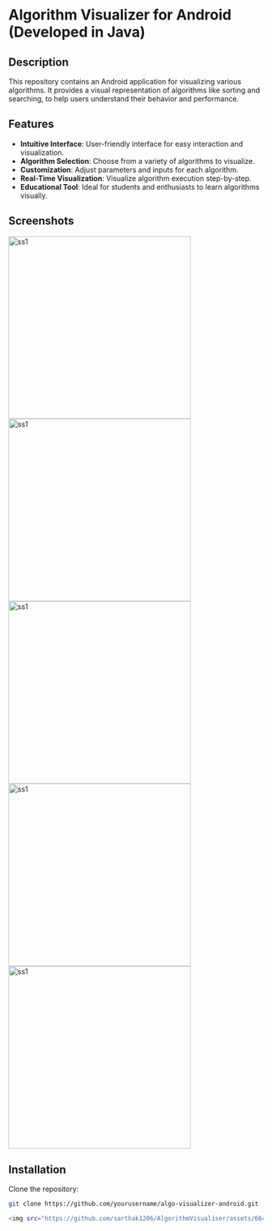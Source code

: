 # Algorithm Visualizer for Android (Developed in Java)

## Description

This repository contains an Android application for visualizing various algorithms. It provides a visual representation of algorithms like sorting and searching, to help users understand their behavior and performance.

## Features

- **Intuitive Interface**: User-friendly interface for easy interaction and visualization.
- **Algorithm Selection**: Choose from a variety of algorithms to visualize.
- **Customization**: Adjust parameters and inputs for each algorithm.
- **Real-Time Visualization**: Visualize algorithm execution step-by-step.
- **Educational Tool**: Ideal for students and enthusiasts to learn algorithms visually.

## Screenshots

<img src="https://github.com/sarthak1206/AlgorithmVisualiser/assets/66436609/e980398b-83c0-4513-952c-3c7b1a37eee8" alt="ss1" style="width:360px; height=640px;"/>

<img src="https://github.com/sarthak1206/AlgorithmVisualiser/assets/66436609/0bcc6a19-b259-4d0d-bb85-67a4d26c3388" alt="ss1" style="width:360px; height=640px;"/>

<img src="https://github.com/sarthak1206/AlgorithmVisualiser/assets/66436609/02adcda7-ab90-4cfd-b89d-01bccf3c131d" alt="ss1" style="width:360px; height=640px;"/>

<img src="https://github.com/sarthak1206/AlgorithmVisualiser/assets/66436609/7815a3f4-aa45-4c4c-afcb-b498445be84c" alt="ss1" style="width:360px; height=640px;"/>

<img src="https://github.com/sarthak1206/AlgorithmVisualiser/assets/66436609/67bc711b-272b-493a-b687-91472e92b60d" alt="ss1" style="width:360px; height=640px;"/>


## Installation

Clone the repository:

```bash
git clone https://github.com/yourusername/algo-visualizer-android.git

<img src="https://github.com/sarthak1206/AlgorithmVisualiser/assets/66436609/3db9dc4c-debc-4e21-8ca6-97d6582bfe9a" alt="ss1" style="width:360px; height=640px;"/>

